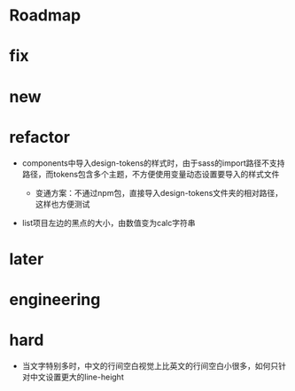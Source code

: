 # Roadmap

# fix

# new

# refactor

- components中导入design-tokens的样式时，由于sass的import路径不支持路径，而tokens包含多个主题，不方便使用变量动态设置要导入的样式文件
  - 变通方案：不通过npm包，直接导入design-tokens文件夹的相对路径，这样也方便测试

- list项目左边的黑点的大小，由数值变为calc字符串

# later

# engineering

# hard

- 当文字特别多时，中文的行间空白视觉上比英文的行间空白小很多，如何只针对中文设置更大的line-height
